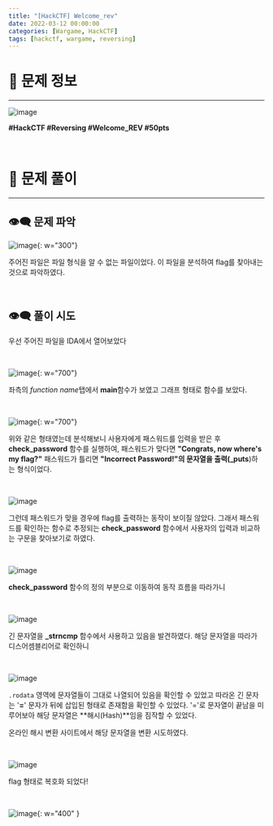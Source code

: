 ```yaml
---
title: "[HackCTF] Welcome_rev"
date: 2022-03-12 00:00:00
categories: [Wargame, HackCTF]
tags: [hackctf, wargame, reversing]
---
```



# 🚩 문제 정보

---

![image](https://user-images.githubusercontent.com/37824335/223177017-22db356c-3b32-4202-ad99-0c243f877294.png)

**\#HackCTF \#Reversing \#Welcome_REV \#50pts**

<br />


# 🚩 문제 풀이

---

## 👁‍🗨 문제 파악

![image](https://user-images.githubusercontent.com/37824335/223177254-1468817d-2ea8-45d9-b0ae-5ea79ad367e6.png){: w="300"}

주어진 파일은 파일 형식을 알 수 없는 파일이었다. 이 파일을 분석하여 flag를 찾아내는 것으로 파악하였다.

<br />

## 👁‍🗨 풀이 시도

우선 주어진 파일을 IDA에서 열어보았다

<br>

![image](https://user-images.githubusercontent.com/37824335/223177392-2f4d7feb-b4bd-4331-b748-2831546f2eee.png){: w="700"}

좌측의 *function name*탭에서 **main**함수가 보였고 그래프 형태로 함수를 보았다.

<br>

![image](https://user-images.githubusercontent.com/37824335/223177434-4fc5c962-eb89-430f-8b05-2f6d571daf62.png){: w="700"}

위와 같은 형태였는데 분석해보니 사용자에게 패스워드를 입력을 받은 후 **check_password** 함수를 실행하여, 패스워드가 맞다면 **"Congrats, now where's my flag?"** 패스워드가 틀리면 **"Incorrect Password!"**의 문자열을 출력(**_puts**)하는 형식이었다.

<br>

![image](https://user-images.githubusercontent.com/37824335/223178006-28e0a92b-0676-49b9-aa8a-0f7ca2ff9733.png)

그런데 패스워드가 맞을 경우에 flag를 출력하는 동작이 보이질 않았다. 그래서 패스워드를 확인하는 함수로 추정되는 **check_password** 함수에서 사용자의 입력과 비교하는 구문을 찾아보기로 하였다.

<br>

![image](https://user-images.githubusercontent.com/37824335/223178084-34af7e84-939e-4630-9577-cc2e3c5b0bdd.png)

**check_password** 함수의 정의 부분으로 이동하여 동작 흐름을 따라가니

<br>

![image](https://user-images.githubusercontent.com/37824335/223178132-7cd3be9d-a7bd-47cd-b6ff-37008b440455.png)

긴 문자열을 **_strncmp** 함수에서 사용하고 있음을 발견하였다. 해당 문자열을 따라가 디스어셈블리어로 확인하니

<br>

![image](https://user-images.githubusercontent.com/37824335/223178195-13ac0e3d-2c2a-44ea-8f6f-a23dfc142c53.png)

`.rodata` 영역에 문자열들이 그대로 나열되어 있음을 확인할 수 있었고 따라온 긴 문자는 '**=**' 문자가 뒤에 삽입된 형태로 존재함을 확인할 수 있었다. '='로 문자열이 끝남을 미루어보아 해당 문자열은 **해시(Hash)**임을 짐작할 수 있었다.

온라인 해시 변환 사이트에서 해당 문자열을 변환 시도하였다.

<br>

![image](https://user-images.githubusercontent.com/37824335/223178348-fef1e5f8-d19f-41f6-bd30-5b10560dc5db.png)

flag 형태로 복호화 되었다!

<br>

![image](https://user-images.githubusercontent.com/37824335/223178418-4426b046-cded-4647-8bba-7fc84f4b13ef.png){: w="400" }
